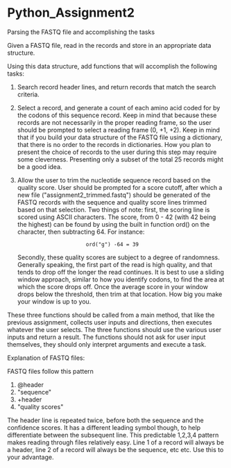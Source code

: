 # Python_Assignment2
Parsing the FASTQ file and accomplishing the tasks



Given a FASTQ file, read in the records and store in an appropriate data structure.

Using this data structure, add functions that will accomplish the following tasks:

 

1. Search record header lines, and return records that match the search criteria.

2. Select a record, and generate a count of each amino acid coded for by the codons of this sequence record.  Keep in mind that because these records are not necessarily in the proper reading frame, so the user should be prompted to select a reading frame (0, +1, +2).  Keep in mind that if you build your data structure of the FASTQ file using a dictionary, that there is no order to the records in dictionaries.  How you plan to present the choice of records to the user during this step may require some cleverness.  Presenting only a subset of the total 25 records might be a good idea.

3. Allow the user to trim the nucleotide sequence record based on the quality score. User should be prompted for a score cutoff, after which a new file ("assignment2_trimmed.fastq") should be generated of the FASTQ records with the sequence and quality score lines trimmed based on that selection.  Two things of note: first, the scoring line is scored using ASCII characters. The score, from 0 - 42 (with 42 being the highest) can be found by using the built in function ord() on the character, then subtracting 64.  For instance:

                             ord("g") -64 = 39

    Secondly, these quality scores are subject to a degree of randomness.  Generally speaking, the first part of the read is high quality, and that tends to drop off the longer the read continues.  It is best to use a sliding window approach, similar to how you identify codons, to find the area at which the score drops off.  Once the average score in your window drops below the threshold, then trim at that location.  How big you make your window is up to you.

These three functions should be called from a main method, that like the previous assignment, collects user inputs and directions, then executes whatever the user selects. The three functions should use the various user inputs and return a result.  The functions should not ask for user input themselves, they should only interpret arguments and execute a task.  


Explanation of FASTQ files:
 
FASTQ files follow this pattern

1. @header
2. "sequence"
3. +header
4. "quality scores"

The header line is repeated twice, before both the sequence and the confidence scores.  It has a different leading symbol though, to help differentiate between the subsequent line.  This predictable 1,2,3,4 pattern makes reading through files relatively easy.  Line 1 of a record will always be a header, line 2 of a record will always be the sequence, etc etc.  Use this to your advantage. 